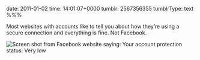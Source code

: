 date: 2011-01-02
time: 14:01:07+0000
tumblr: 2567356355
tumblrType: text
%%%

Most websites with accounts like to tell you about how they’re using a secure connection and everything is fine. Not Facebook. 

![Screen shot from Facebook website saying: Your account protection status: Very low](tumblr_led3nlTKAk1qb1802.png)

